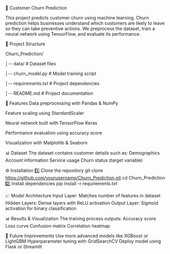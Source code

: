 🏦 Customer Churn Prediction


This project predicts customer churn using machine learning. Churn prediction helps businesses understand which customers are likely to leave so they can take preventive actions.
We preprocess the dataset, train a neural network using TensorFlow, and evaluate its performance.

📂 Project Structure

Churn_Prediction/

│-- data/               # Dataset files

│-- churn_model.py      # Model training script

│-- requirements.txt    # Project dependencies

│-- README.md           # Project documentation

🚀 Features
Data preprocessing with Pandas & NumPy

Feature scaling using StandardScaler

Neural network built with TensorFlow Keras

Performance evaluation using accuracy score

Visualization with Matplotlib & Seaborn


📊 Dataset
The dataset contains customer details such as:
Demographics
Account information
Service usage
Churn status (target variable)

⚙️ Installation
1️⃣ Clone the repository
git clone https://github.com/yourusername/Churn_Prediction.git
cd Churn_Prediction
2️⃣ Install dependencies
pip install -r requirements.txt

📈 Model Architecture
Input Layer: Matches number of features in dataset
Hidden Layers: Dense layers with ReLU activation
Output Layer: Sigmoid activation for binary classification

📊 Results & Visualization
The training process outputs:
Accuracy score
Loss curve
Confusion matrix
Correlation heatmap


📌 Future Improvements
Use more advanced models like XGBoost or LightGBM
Hyperparameter tuning with GridSearchCV
Deploy model using Flask or Streamlit



